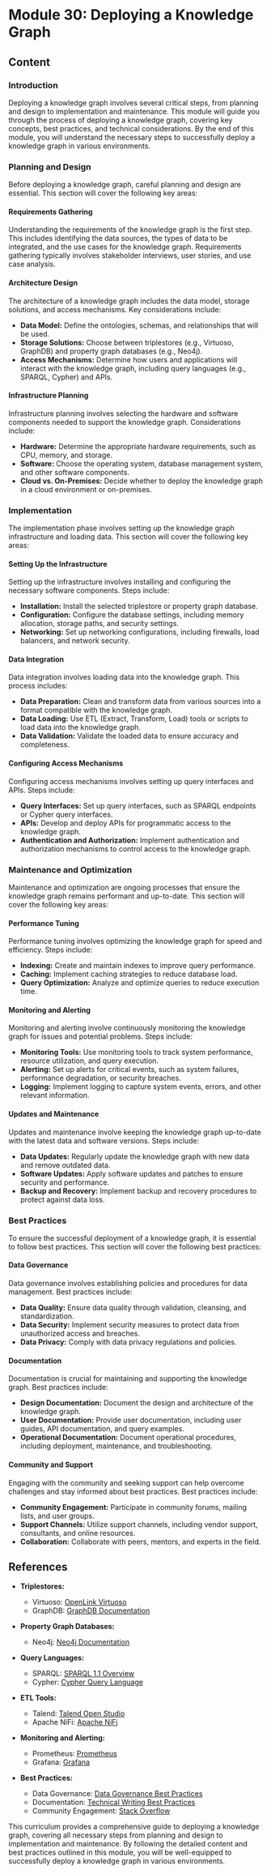 # Module 30: Deploying a Knowledge Graph

## Content

### Introduction
Deploying a knowledge graph involves several critical steps, from planning and design to implementation and maintenance. This module will guide you through the process of deploying a knowledge graph, covering key concepts, best practices, and technical considerations. By the end of this module, you will understand the necessary steps to successfully deploy a knowledge graph in various environments.

### Planning and Design
Before deploying a knowledge graph, careful planning and design are essential. This section will cover the following key areas:

#### Requirements Gathering
Understanding the requirements of the knowledge graph is the first step. This includes identifying the data sources, the types of data to be integrated, and the use cases for the knowledge graph. Requirements gathering typically involves stakeholder interviews, user stories, and use case analysis.

#### Architecture Design
The architecture of a knowledge graph includes the data model, storage solutions, and access mechanisms. Key considerations include:
- **Data Model:** Define the ontologies, schemas, and relationships that will be used.
- **Storage Solutions:** Choose between triplestores (e.g., Virtuoso, GraphDB) and property graph databases (e.g., Neo4j).
- **Access Mechanisms:** Determine how users and applications will interact with the knowledge graph, including query languages (e.g., SPARQL, Cypher) and APIs.

#### Infrastructure Planning
Infrastructure planning involves selecting the hardware and software components needed to support the knowledge graph. Considerations include:
- **Hardware:** Determine the appropriate hardware requirements, such as CPU, memory, and storage.
- **Software:** Choose the operating system, database management system, and other software components.
- **Cloud vs. On-Premises:** Decide whether to deploy the knowledge graph in a cloud environment or on-premises.

### Implementation
The implementation phase involves setting up the knowledge graph infrastructure and loading data. This section will cover the following key areas:

#### Setting Up the Infrastructure
Setting up the infrastructure involves installing and configuring the necessary software components. Steps include:
- **Installation:** Install the selected triplestore or property graph database.
- **Configuration:** Configure the database settings, including memory allocation, storage paths, and security settings.
- **Networking:** Set up networking configurations, including firewalls, load balancers, and network security.

#### Data Integration
Data integration involves loading data into the knowledge graph. This process includes:
- **Data Preparation:** Clean and transform data from various sources into a format compatible with the knowledge graph.
- **Data Loading:** Use ETL (Extract, Transform, Load) tools or scripts to load data into the knowledge graph.
- **Data Validation:** Validate the loaded data to ensure accuracy and completeness.

#### Configuring Access Mechanisms
Configuring access mechanisms involves setting up query interfaces and APIs. Steps include:
- **Query Interfaces:** Set up query interfaces, such as SPARQL endpoints or Cypher query interfaces.
- **APIs:** Develop and deploy APIs for programmatic access to the knowledge graph.
- **Authentication and Authorization:** Implement authentication and authorization mechanisms to control access to the knowledge graph.

### Maintenance and Optimization
Maintenance and optimization are ongoing processes that ensure the knowledge graph remains performant and up-to-date. This section will cover the following key areas:

#### Performance Tuning
Performance tuning involves optimizing the knowledge graph for speed and efficiency. Steps include:
- **Indexing:** Create and maintain indexes to improve query performance.
- **Caching:** Implement caching strategies to reduce database load.
- **Query Optimization:** Analyze and optimize queries to reduce execution time.

#### Monitoring and Alerting
Monitoring and alerting involve continuously monitoring the knowledge graph for issues and potential problems. Steps include:
- **Monitoring Tools:** Use monitoring tools to track system performance, resource utilization, and query execution.
- **Alerting:** Set up alerts for critical events, such as system failures, performance degradation, or security breaches.
- **Logging:** Implement logging to capture system events, errors, and other relevant information.

#### Updates and Maintenance
Updates and maintenance involve keeping the knowledge graph up-to-date with the latest data and software versions. Steps include:
- **Data Updates:** Regularly update the knowledge graph with new data and remove outdated data.
- **Software Updates:** Apply software updates and patches to ensure security and performance.
- **Backup and Recovery:** Implement backup and recovery procedures to protect against data loss.

### Best Practices
To ensure the successful deployment of a knowledge graph, it is essential to follow best practices. This section will cover the following best practices:

#### Data Governance
Data governance involves establishing policies and procedures for data management. Best practices include:
- **Data Quality:** Ensure data quality through validation, cleansing, and standardization.
- **Data Security:** Implement security measures to protect data from unauthorized access and breaches.
- **Data Privacy:** Comply with data privacy regulations and policies.

#### Documentation
Documentation is crucial for maintaining and supporting the knowledge graph. Best practices include:
- **Design Documentation:** Document the design and architecture of the knowledge graph.
- **User Documentation:** Provide user documentation, including user guides, API documentation, and query examples.
- **Operational Documentation:** Document operational procedures, including deployment, maintenance, and troubleshooting.

#### Community and Support
Engaging with the community and seeking support can help overcome challenges and stay informed about best practices. Best practices include:
- **Community Engagement:** Participate in community forums, mailing lists, and user groups.
- **Support Channels:** Utilize support channels, including vendor support, consultants, and online resources.
- **Collaboration:** Collaborate with peers, mentors, and experts in the field.

## References

- **Triplestores:**
  - Virtuoso: [OpenLink Virtuoso](https://virtuoso.openlinksw.com/)
  - GraphDB: [GraphDB Documentation](https://graphdb.ontotext.com/documentation/)

- **Property Graph Databases:**
  - Neo4j: [Neo4j Documentation](https://neo4j.com/docs/)

- **Query Languages:**
  - SPARQL: [SPARQL 1.1 Overview](https://www.w3.org/TR/sparql11-overview/)
  - Cypher: [Cypher Query Language](https://neo4j.com/docs/cypher-manual/current/)

- **ETL Tools:**
  - Talend: [Talend Open Studio](https://www.talend.com/products/talend-open-studio/)
  - Apache NiFi: [Apache NiFi](https://nifi.apache.org/)

- **Monitoring and Alerting:**
  - Prometheus: [Prometheus](https://prometheus.io/)
  - Grafana: [Grafana](https://grafana.com/)

- **Best Practices:**
  - Data Governance: [Data Governance Best Practices](https://www.edx.org/course/data-governance-best-practices)
  - Documentation: [Technical Writing Best Practices](https://www.writethedocs.org/guide/writing/beginners-guide-to-docs/)
  - Community Engagement: [Stack Overflow](https://stackoverflow.com/)

This curriculum provides a comprehensive guide to deploying a knowledge graph, covering all necessary steps from planning and design to implementation and maintenance. By following the detailed content and best practices outlined in this module, you will be well-equipped to successfully deploy a knowledge graph in various environments.